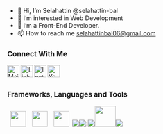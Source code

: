 - 👋 Hi, I’m Selahattin @selahattin-bal
- 👀 I’m interested in Web Development
- 🌱 I’m a Front-End Developer.
- 📫 How to reach me selahattinbal06@gmail.com

### Connect With Me
[<img align="left" alt="Mail" width="28px" src="https://cdn-icons-png.flaticon.com/512/646/646135.png" />][email]
[<img align="left" alt="LinkedIn" width="28px" src="https://cdn-icons-png.flaticon.com/512/174/174857.png" />][linkedin]
[<img align="left" alt="Instagram" width="28px" src="https://upload.wikimedia.org/wikipedia/commons/e/e7/Instagram_logo_2016.svg" />][instagram]
[<img align="left" alt="Youtube" width="28px" src="https://cdn-icons-png.flaticon.com/512/1384/1384060.png" />][youtube]
<br />
<br />

### Frameworks, Languages and Tools

<img width="36px" style="padding:7px;" src="https://cdn.icon-icons.com/icons2/2699/PNG/512/angular_logo_icon_169595.png"/><img width="36px"  style="padding:7px;" src="https://upload.wikimedia.org/wikipedia/commons/f/f1/Vue.png"/><img width="36px"  style="padding:7px;" 
 src="https://upload.wikimedia.org/wikipedia/commons/thumb/4/4c/Typescript_logo_2020.svg/1200px-Typescript_logo_2020.svg.png"/><img src="https://img.icons8.com/color/48/000000/javascript.png"/><img src="https://img.icons8.com/color/48/000000/html-5.png"/> <img src="https://img.icons8.com/color/48/000000/css3.png"/><img width="48px" src="https://img.icons8.com/color/344/bootstrap.png"/><img src="https://img.icons8.com/color/48/000000/visual-studio-code-2019.png"/>


[linkedin]: https://www.linkedin.com/in/selahattin-bal/
[github]: https://github.com/selahattin-bal
[instagram]: https://www.instagram.com/bal_se
[medium]: https://medium.com/@selahattinbal06
[email]: mailto:selahattinbal06@gmail.com
[youtube]:https://www.youtube.com/channel/UCzYsqLTYcsSozc8t50KLF-Q
